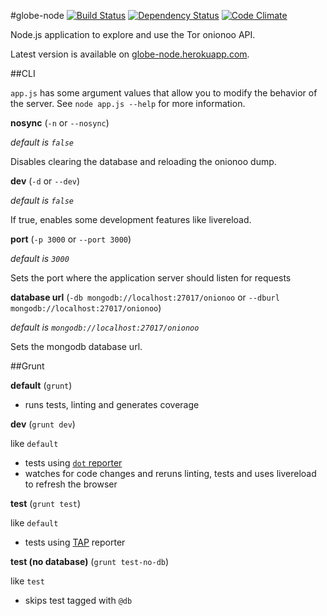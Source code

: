 #globe-node
[![Build Status](https://travis-ci.org/makepanic/globe-node.png?branch=master)](https://travis-ci.org/makepanic/globe-node)
[![Dependency Status](https://david-dm.org/makepanic/globe-node.svg)](https://david-dm.org/makepanic/globe-node)
[![Code Climate](https://codeclimate.com/github/makepanic/globe-node.png)](https://codeclimate.com/github/makepanic/globe-node)

Node.js application to explore and use the Tor onionoo API.

Latest version is available on [globe-node.herokuapp.com](https://globe-node.herokuapp.com/).

##CLI

`app.js` has some argument values that allow you to modify the behavior of the server.
See `node app.js --help` for more information.

__nosync__ (`-n` or `--nosync`)

*default is `false`*

Disables clearing the database and reloading the onionoo dump.

__dev__ (`-d` or `--dev`)

*default is `false`*

If true, enables some development features like livereload.

__port__ (`-p 3000` or `--port 3000`)

*default is `3000`*

Sets the port where the application server should listen for requests

__database url__ (`-db mongodb://localhost:27017/onionoo` or `--dburl mongodb://localhost:27017/onionoo`)

*default is `mongodb://localhost:27017/onionoo`* 

Sets the mongodb database url.

##Grunt

__default__ (`grunt`)

- runs tests, linting and generates coverage

__dev__ (`grunt dev`)

like `default`

- tests using [`dot` reporter](https://visionmedia.github.io/mocha/#dot-matrix-reporter)
- watches for code changes and reruns linting, tests and uses livereload to refresh the browser

__test__ (`grunt test`)

like `default`

- tests using [TAP](https://en.wikipedia.org/wiki/Test_Anything_Protocol) reporter

__test (no database)__ (`grunt test-no-db`)

like `test`

- skips test tagged with `@db`